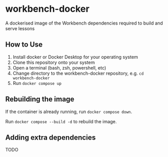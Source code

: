 # workbench-docker

A dockerised image of the Workbench dependencies required to build and serve lessons

## How to Use

1. Install docker or Docker Desktop for your operating system
2. Clone this repository onto your system
3. Open a terminal (bash, zsh, powershell, etc)
4. Change directory to the workbench-docker repository, e.g. `cd workbench-docker`
5. Run `docker compose up`

## Rebuilding the image

If the container is already running, run `docker compose down`.

Run `docker compose --build -d` to rebuild the image.

## Adding extra dependencies

TODO

